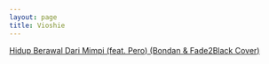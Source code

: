 ```yaml
---
layout: page
title: Vioshie
---
```


<div class="htl">
  <a href="/hidupberawaldarimimpi-featpero-bondanandfade2blackcover-vioshie">
Hidup Berawal Dari Mimpi (feat. Pero) (Bondan & Fade2Black Cover)
  </a>
</div>
